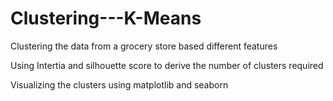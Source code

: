 # Clustering---K-Means

Clustering the data from a grocery store based different features

Using Intertia and silhouette score to derive the number of clusters required

Visualizing the clusters using matplotlib and seaborn

